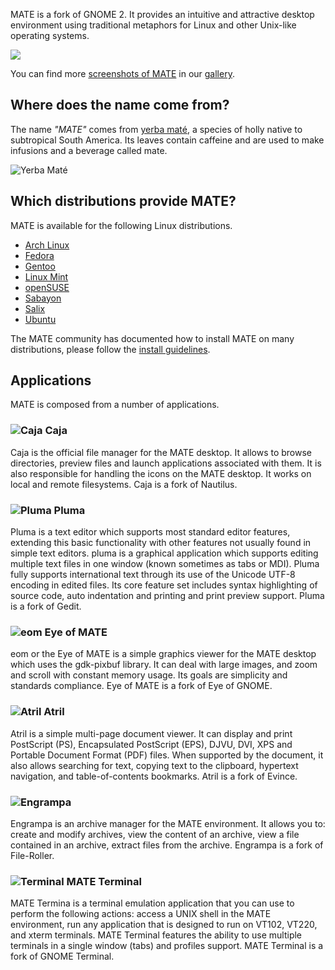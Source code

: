<!--
.. link:
.. description:
.. tags: Applications,Screenshots
.. date: 2011-12-05 11:31:12
.. title: MATE Desktop Environment
.. slug: index
.. pretty_url: False
-->

MATE is a fork of GNOME 2. It provides an intuitive and attractive desktop
environment using traditional metaphors for Linux and other Unix-like
operating systems.

![](/screens/screenshot.png)

You can find more [screenshots of MATE](/gallery/1.6/) in our [gallery](/gallery/).

## Where does the name come from?

The name _"MATE"_ comes from [yerba maté](http://en.wikipedia.org/wiki/Yerba_mate),
a species of holly native to subtropical South America. Its leaves contain
caffeine and are used to make infusions and a beverage called mate.

![Yerba Maté](http://upload.wikimedia.org/wikipedia/commons/thumb/2/28/Ilex_paraguariensis_-_K%C3%B6hler%E2%80%93s_Medizinal-Pflanzen-074.jpg/220px-Ilex_paraguariensis_-_K%C3%B6hler%E2%80%93s_Medizinal-Pflanzen-074.jpg) 

## Which distributions provide MATE?

MATE is available for the following Linux distributions.

  * [Arch Linux](http://www.archlinux.org/)
  * [Fedora](http://www.fedoraproject.org/)
  * [Gentoo](http://www.gentoo.org/)  
  * [Linux Mint](http://linuxmint.com/)
  * [openSUSE](http://www.opensuse.org/)  
  * [Sabayon](http://www.sabayon.org/)
  * [Salix](http://www.salixos.org/)
  * [Ubuntu](http://www.ubuntu.com/)

The MATE community has documented how to install MATE on many distributions,
please follow the [install guidelines](http://wiki.mate-desktop.org/download).

## Applications

MATE is composed from a number of applications.

### ![Caja](/wp-content/uploads/2011/12/file-manager.png)  Caja

Caja is the official file manager for the MATE desktop. It allows to 
browse directories, preview files and launch applications 
associated with them. It is also responsible for handling the icons 
on the MATE desktop. It works on local and remote filesystems. Caja 
is a fork of Nautilus. 

### ![Pluma](/wp-content/uploads/2011/12/accessories-text-editor.png) Pluma 

Pluma is a text editor which supports most standard editor 
features, extending this basic functionality with other features 
not usually found in simple text editors. pluma is a graphical 
application which supports editing multiple text files in one 
window (known sometimes as tabs or MDI). Pluma fully supports 
international text through its use of the Unicode UTF-8 encoding in 
edited files. Its core feature set includes syntax highlighting of 
source code, auto indentation and printing and print preview 
support. Pluma is a fork of Gedit. 

### ![eom](/wp-content/uploads/2011/12/eom.png) Eye of MATE

eom or the Eye of MATE is a simple graphics viewer for the MATE 
desktop which uses the gdk-pixbuf library. It can deal with large 
images, and zoom and scroll with constant memory usage. Its goals 
are simplicity and standards compliance. Eye of MATE is a fork of 
Eye of GNOME.

### ![Atril](/wp-content/uploads/2011/12/atril.png) Atril

Atril is a simple multi-page document viewer. It can display and 
print PostScript (PS), Encapsulated PostScript (EPS), DJVU, DVI, 
XPS and Portable Document Format (PDF) files. When supported by the 
document, it also allows searching for text, copying text to the 
clipboard, hypertext navigation, and table-of-contents bookmarks. 
Atril is a fork of Evince. 

### ![Engrampa](/wp-content/uploads/2011/12/engrampa.png)

Engrampa is an archive 
manager for the MATE environment. It allows you to: create and 
modify archives, view the content of an archive, view a file 
contained in an archive, extract files from the archive. Engrampa 
is a fork of File-Roller. 

### ![Terminal](/wp-content/uploads/2011/12/gnome-terminal.png) MATE Terminal

MATE Termina is a terminal emulation application that you can use to perform the 
following actions: access a UNIX shell in the MATE environment, run 
any application that is designed to run on VT102, VT220, and xterm 
terminals. MATE Terminal features the ability to use multiple 
terminals in a single window (tabs) and profiles support. MATE 
Terminal is a fork of GNOME Terminal.
